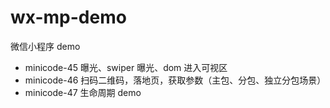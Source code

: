 # wx-mp-demo

微信小程序 demo

- minicode-45 曝光、swiper 曝光、dom 进入可视区
- minicode-46 扫码二维码，落地页，获取参数（主包、分包、独立分包场景）
- minicode-47 生命周期 demo
